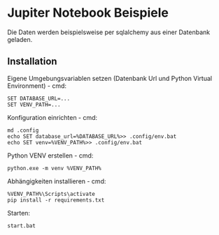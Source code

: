 # Jupiter Notebook Beispiele

Die Daten werden beispielsweise per sqlalchemy aus einer Datenbank geladen.

## Installation

Eigene Umgebungsvariablen setzen (Datenbank Url und Python Virtual Environment) - cmd:
````
SET DATABASE_URL=...
SET VENV_PATH=...
````

Konfiguration einrichten - cmd:
````
md .config
echo SET database_url=%DATABASE_URL%>> .config/env.bat
echo SET venv=%VENV_PATH%>> .config/env.bat
````

Python VENV erstellen - cmd:
````
python.exe -m venv %VENV_PATH%
````

Abhängigkeiten installieren - cmd:
````
%VENV_PATH%\Scripts\activate 
pip install -r requirements.txt
````

Starten:
````
start.bat
````
